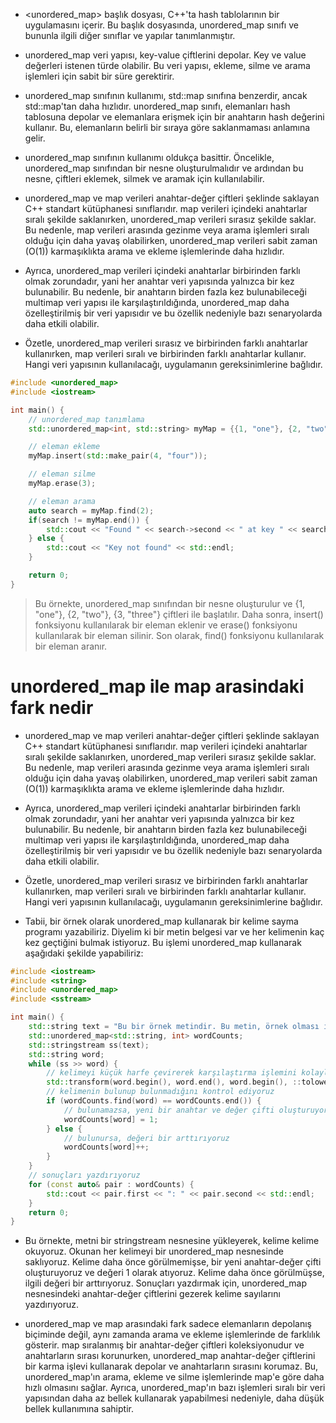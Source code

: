 - <unordered_map> başlık dosyası, C++'ta hash tablolarının bir uygulamasını içerir. Bu başlık dosyasında, unordered_map sınıfı ve bununla ilgili diğer sınıflar ve yapılar tanımlanmıştır.

- unordered_map veri yapısı, key-value çiftlerini depolar. Key ve value değerleri istenen türde olabilir. Bu veri yapısı, ekleme, silme ve arama işlemleri için sabit bir süre gerektirir.

- unordered_map sınıfının kullanımı, std::map sınıfına benzerdir, ancak std::map'tan daha hızlıdır. unordered_map sınıfı, elemanları hash tablosuna depolar ve elemanlara erişmek için bir anahtarın hash değerini kullanır. Bu, elemanların belirli bir sıraya göre saklanmaması anlamına gelir.

- unordered_map sınıfının kullanımı oldukça basittir. Öncelikle, unordered_map sınıfından bir nesne oluşturulmalıdır ve ardından bu nesne, çiftleri eklemek, silmek ve aramak için kullanılabilir.

- unordered_map ve map verileri anahtar-değer çiftleri şeklinde saklayan C++ standart kütüphanesi sınıflarıdır. map verileri içindeki anahtarlar sıralı şekilde saklanırken, unordered_map verileri sırasız şekilde saklar. Bu nedenle, map verileri arasında gezinme veya arama işlemleri sıralı olduğu için daha yavaş olabilirken, unordered_map verileri sabit zaman (O(1)) karmaşıklıkta arama ve ekleme işlemlerinde daha hızlıdır.

- Ayrıca, unordered_map verileri içindeki anahtarlar birbirinden farklı olmak zorundadır, yani her anahtar veri yapısında yalnızca bir kez bulunabilir. Bu nedenle, bir anahtarın birden fazla kez bulunabileceği multimap veri yapısı ile karşılaştırıldığında, unordered_map daha özelleştirilmiş bir veri yapısıdır ve bu özellik nedeniyle bazı senaryolarda daha etkili olabilir.

- Özetle, unordered_map verileri sırasız ve birbirinden farklı anahtarlar kullanırken, map verileri sıralı ve birbirinden farklı anahtarlar kullanır. Hangi veri yapısının kullanılacağı, uygulamanın gereksinimlerine bağlıdır.

```CPP
#include <unordered_map>
#include <iostream>

int main() {
    // unordered_map tanımlama
    std::unordered_map<int, std::string> myMap = {{1, "one"}, {2, "two"}, {3, "three"}};

    // eleman ekleme
    myMap.insert(std::make_pair(4, "four"));

    // eleman silme
    myMap.erase(3);

    // eleman arama
    auto search = myMap.find(2);
    if(search != myMap.end()) {
        std::cout << "Found " << search->second << " at key " << search->first << std::endl;
    } else {
        std::cout << "Key not found" << std::endl;
    }

    return 0;
}

```
> Bu örnekte, unordered_map sınıfından bir nesne oluşturulur ve {1, "one"}, {2, "two"}, {3, "three"} çiftleri ile başlatılır. Daha sonra, insert() fonksiyonu kullanılarak bir eleman eklenir ve erase() fonksiyonu kullanılarak bir eleman silinir. Son olarak, find() fonksiyonu kullanılarak bir eleman aranır.

# unordered_map ile map arasindaki fark nedir

- unordered_map ve map verileri anahtar-değer çiftleri şeklinde saklayan C++ standart kütüphanesi sınıflarıdır. map verileri içindeki anahtarlar sıralı şekilde saklanırken, unordered_map verileri sırasız şekilde saklar. Bu nedenle, map verileri arasında gezinme veya arama işlemleri sıralı olduğu için daha yavaş olabilirken, unordered_map verileri sabit zaman (O(1)) karmaşıklıkta arama ve ekleme işlemlerinde daha hızlıdır.

- Ayrıca, unordered_map verileri içindeki anahtarlar birbirinden farklı olmak zorundadır, yani her anahtar veri yapısında yalnızca bir kez bulunabilir. Bu nedenle, bir anahtarın birden fazla kez bulunabileceği multimap veri yapısı ile karşılaştırıldığında, unordered_map daha özelleştirilmiş bir veri yapısıdır ve bu özellik nedeniyle bazı senaryolarda daha etkili olabilir.

- Özetle, unordered_map verileri sırasız ve birbirinden farklı anahtarlar kullanırken, map verileri sıralı ve birbirinden farklı anahtarlar kullanır. Hangi veri yapısının kullanılacağı, uygulamanın gereksinimlerine bağlıdır.

- Tabii, bir örnek olarak unordered_map kullanarak bir kelime sayma programı yazabiliriz. Diyelim ki bir metin belgesi var ve her kelimenin kaç kez geçtiğini bulmak istiyoruz. Bu işlemi unordered_map kullanarak aşağıdaki şekilde yapabiliriz:

```CPP
#include <iostream>
#include <string>
#include <unordered_map>
#include <sstream>

int main() {
    std::string text = "Bu bir örnek metindir. Bu metin, örnek olması için yazılmıştır.";
    std::unordered_map<std::string, int> wordCounts;
    std::stringstream ss(text);
    std::string word;
    while (ss >> word) {
        // kelimeyi küçük harfe çevirerek karşılaştırma işlemini kolaylaştırıyoruz
        std::transform(word.begin(), word.end(), word.begin(), ::tolower);
        // kelimenin bulunup bulunmadığını kontrol ediyoruz
        if (wordCounts.find(word) == wordCounts.end()) {
            // bulunamazsa, yeni bir anahtar ve değer çifti oluşturuyoruz
            wordCounts[word] = 1;
        } else {
            // bulunursa, değeri bir arttırıyoruz
            wordCounts[word]++;
        }
    }
    // sonuçları yazdırıyoruz
    for (const auto& pair : wordCounts) {
        std::cout << pair.first << ": " << pair.second << std::endl;
    }
    return 0;
}

```
- Bu örnekte, metni bir stringstream nesnesine yükleyerek, kelime kelime okuyoruz. Okunan her kelimeyi bir unordered_map nesnesinde saklıyoruz. Kelime daha önce görülmemişse, bir yeni anahtar-değer çifti oluşturuyoruz ve değeri 1 olarak atıyoruz. Kelime daha önce görülmüşse, ilgili değeri bir arttırıyoruz. Sonuçları yazdırmak için, unordered_map nesnesindeki anahtar-değer çiftlerini gezerek kelime sayılarını yazdırıyoruz.

- unordered_map ve map arasındaki fark sadece elemanların depolanış biçiminde değil, aynı zamanda arama ve ekleme işlemlerinde de farklılık gösterir. map sıralanmış bir anahtar-değer çiftleri koleksiyonudur ve anahtarların sırası korunurken, unordered_map anahtar-değer çiftlerini bir karma işlevi kullanarak depolar ve anahtarların sırasını korumaz. Bu, unordered_map'ın arama, ekleme ve silme işlemlerinde map'e göre daha hızlı olmasını sağlar. Ayrıca, unordered_map'ın bazı işlemleri sıralı bir veri yapısından daha az bellek kullanarak yapabilmesi nedeniyle, daha düşük bellek kullanımına sahiptir.























